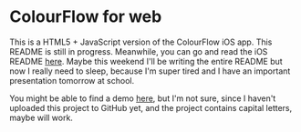 # ColourFlow for web

This is a HTML5 + JavaScript version of the ColourFlow iOS app. This README is still in progress. Meanwhile, you can go and read the iOS README [here](https://github.com/ivan-avalos/ColourFlow-iOS). Maybe this weekend I'll be writing the entire README but now I really need to sleep, because I'm super tired and I have an important presentation tomorrow at school.

You might be able to find a demo [here](https://github.com/ivan-avalos/ColourFlow-iOS), but I'm not sure, since I haven't uploaded this project to GitHub yet, and the project contains capital letters, maybe will work.
